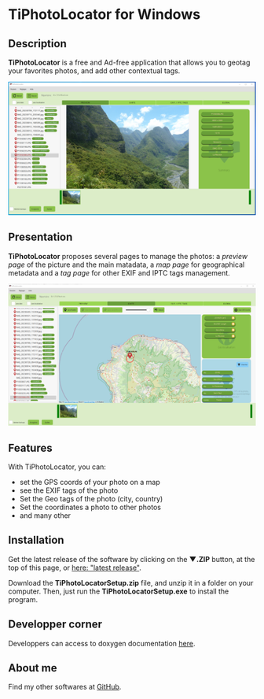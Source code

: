 # TiPhotoLocator for Windows

## Description

**TiPhotoLocator** is a free and Ad-free application that allows you to geotag your favorites photos, and add other contextual tags.

![Screenshot](images/TPL-preview.png)

## Presentation

**TiPhotoLocator** proposes several pages to manage the photos: a *preview page* of the picture and the main matadata, a *map page* for geographical metadata and a *tag page* for other EXIF and IPTC tags management.

![Screenshot](images/TPL-carte.png)

## Features

With TiPhotoLocator, you can:

* set the GPS coords of your photo on a map
* see the EXIF tags of the photo
* Set the Geo tags of the photo (city, country)
* Set the coordinates a  photo to other photos
* and many other

## Installation

Get the latest release of the software by clicking on the **▼.ZIP** button, at the top of this page, or [here: "latest release"](https://github.com/Sphinkie/tiPhotoLocator/releases/latest).

Download the **TiPhotoLocatorSetup.zip** file, and unzip it in a folder on your computer.
Then, just run the **TiPhotoLocatorSetup.exe** to install the program.

## Developper corner

Developpers can access to doxygen documentation [here](https://sphinkie.github.io/tiPhotoLocator/doxygen/html/index.html).

## About me

Find my other softwares at [GitHub](https://sphinkie.github.io).
